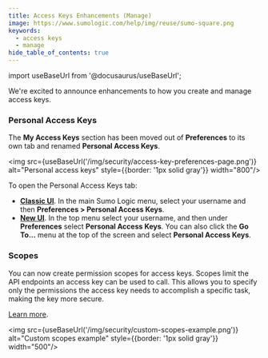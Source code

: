 ```yaml
---
title: Access Keys Enhancements (Manage)
image: https://www.sumologic.com/help/img/reuse/sumo-square.png
keywords:
  - access keys
  - manage
hide_table_of_contents: true  
---
```


import useBaseUrl from '@docusaurus/useBaseUrl';



We're excited to announce enhancements to how you create and manage access keys.

### Personal Access Keys

The **My Access Keys** section has been moved out of **Preferences** to its own tab and renamed **Personal Access Keys**. 

<img src={useBaseUrl('/img/security/access-key-preferences-page.png')} alt="Personal access keys" style={{border: '1px solid gray'}} width="800"/>

To open the Personal Access Keys tab:
* [**Classic UI**](/docs/get-started/sumo-logic-ui-classic). In the main Sumo Logic menu, select your username and then **Preferences > Personal Access Keys**.
* [**New UI**](/docs/get-started/sumo-logic-ui). In the top menu select your username, and then under **Preferences** select **Personal Access Keys**. You can also click the **Go To...** menu at the top of the screen and select **Personal Access Keys**.

### Scopes

You can now create permission scopes for access keys. Scopes limit the API endpoints an access key can be used to call. This allows you to specify only the permissions the access key needs to accomplish a specific task, making the key more secure. 

[Learn more](/docs/manage/security/access-keys).

<img src={useBaseUrl('/img/security/custom-scopes-example.png')} alt="Custom scopes example" style={{border: '1px solid gray'}} width="500"/>
